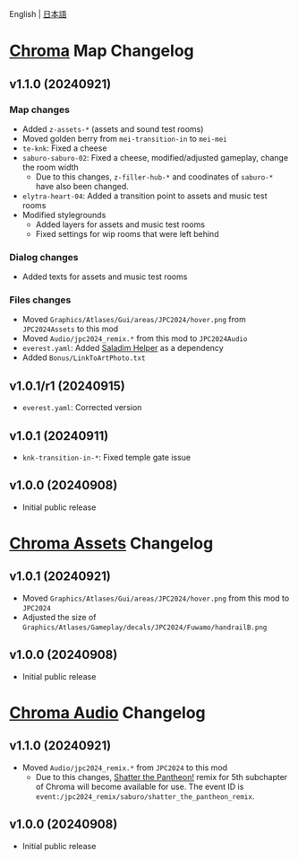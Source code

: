
English | [日本語]( CHANGELOG_ja.md )


# [Chroma]( https://gamebanana.com/mods/540927 ) Map Changelog

## v1.1.0 (20240921)

### Map changes

- Added `z-assets-*` (assets and sound test rooms)
- Moved golden berry from `mei-transition-in` to `mei-mei`
- `te-knk`: Fixed a cheese
- `saburo-saburo-02`: Fixed a cheese, modified/adjusted gameplay, change the room width
  - Due to this changes, `z-filler-hub-*` and coodinates of `saburo-*` have also been changed.
- `elytra-heart-04`: Added a transition point to assets and music test rooms
- Modified stylegrounds
  - Added layers for assets and music test rooms
  - Fixed settings for wip rooms that were left behind

### Dialog changes

- Added texts for assets and music test rooms

### Files changes

- Moved `Graphics/Atlases/Gui/areas/JPC2024/hover.png` from `JPC2024Assets` to this mod
- Moved `Audio/jpc2024_remix.*` from this mod to `JPC2024Audio`
- `everest.yaml`: Added [Saladim Helper]( https://gamebanana.com/mods/472134 ) as a dependency
- Added `Bonus/LinkToArtPhoto.txt`

## v1.0.1/r1 (20240915)

- `everest.yaml`: Corrected version

## v1.0.1 (20240911)

- `knk-transition-in-*`: Fixed temple gate issue

## v1.0.0 (20240908)

- Initial public release


# [Chroma Assets]( https://gamebanana.com/mods/540928 ) Changelog

## v1.0.1 (20240921)

- Moved `Graphics/Atlases/Gui/areas/JPC2024/hover.png` from this mod to `JPC2024`
- Adjusted the size of `Graphics/Atlases/Gameplay/decals/JPC2024/Fuwamo/handrailB.png`

## v1.0.0 (20240908)

- Initial public release


# [Chroma Audio]( https://gamebanana.com/mods/540930 ) Changelog

## v1.1.0 (20240921)

- Moved `Audio/jpc2024_remix.*` from `JPC2024` to this mod
  - Due to this changes, [Shatter the Pantheon!]( https://celestestrawberryjam.bandcamp.com/track/shatter-the-pantheon ) remix for 5th subchapter of Chroma will become available for use. The event ID is `event:/jpc2024_remix/saburo/shatter_the_pantheon_remix`.

## v1.0.0 (20240908)

- Initial public release

